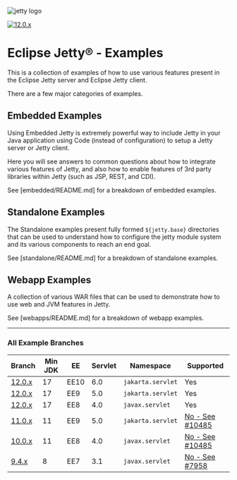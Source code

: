 ![jetty logo](https://raw.githubusercontent.com/jetty/jetty.project/jetty-12.0.x/logos/jetty-logo-200.png)

[![12.0.x](https://github.com/jetty/jetty-examples/actions/workflows/ci.yml/badge.svg?branch-12.0.x)](https://github.com/jetty/jetty-examples/actions/workflows/ci.yml)

# Eclipse Jetty® - Examples

This is a collection of examples of how to use various features
present in the Eclipse Jetty server and Eclipse Jetty client.

There are a few major categories of examples.
## Embedded Examples

Using Embedded Jetty is extremely powerful way to include Jetty
in your Java application using Code (instead of configuration) to
setup a Jetty server or Jetty client.

Here you will see answers to common questions about how to 
integrate various features of Jetty, and also how to enable features
of 3rd party libraries within Jetty (such as JSP, REST, and CDI).

See [embedded/README.md] for a breakdown of embedded examples.

## Standalone Examples

The Standalone examples present fully formed `${jetty.base}` directories
that can be used to understand how to configure the jetty module system
and its various components to reach an end goal.

See [standalone/README.md] for a breakdown of standalone examples.

## Webapp Examples

A collection of various WAR files that can be used to demonstrate
how to use web and JVM features in Jetty.

See [webapps/README.md] for a breakdown of webapp examples.

---

### All Example Branches

| Branch       | Min JDK | EE   | Servlet | Namespace         | Supported            |
|--------------|---------|------|---------|-------------------|----------------------|
| [12.0.x][6]  | 17      | EE10 | 6.0     | `jakarta.servlet` | Yes                  |
| [12.0.x][6]  | 17      | EE9  | 5.0     | `jakarta.servlet` | Yes                  |
| [12.0.x][6]  | 17      | EE8  | 4.0     | `javax.servlet`   | Yes                  |
| [11.0.x][1]  | 11      | EE9  | 5.0     | `jakarta.servlet` | [No - See #10485][4] |
| [10.0.x][2]  | 11      | EE8  | 4.0     | `javax.servlet`   | [No - See #10485][4] |
| [9.4.x][3]   | 8       | EE7  | 3.1     | `javax.servlet`   | [No - See #7958][5]  |

[1]: https://github.com/jetty/jetty-examples/tree/11.0.x
[2]: https://github.com/jetty/jetty-examples/tree/10.0.x
[3]: https://github.com/jetty/jetty-examples/tree/9.4.x
[4]: https://github.com/jetty/jetty.project/issues/10485
[5]: https://github.com/jetty/jetty.project/issues/7958
[6]: https://github.com/jetty/jetty-examples/tree/12.0.x